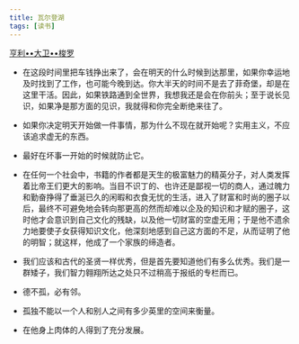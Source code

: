 ```yaml
---
title: 瓦尔登湖
tags: [读书]
---
```


[亨利••大卫••梭罗](https://www.amazon.cn/s/ref=as_li_ss_tl?_encoding=UTF8\&camp=536\&creative=3132\&field-keywords=%E7%93%A6%E5%B0%94%E7%99%BB%E6%B9%96\&linkCode=ur2\&tag=llll1-23\&url=search-alias%3Dbooks)



- 在这段时间里把车钱挣出来了，会在明天的什么时候到达那里，如果你幸运地及时找到了工作，也可能今晚到达。你大半天的时间不是去了菲奇堡，却是在这里干活。因此，如果铁路通到全世界，我想我还是会在你前头；至于说长见识，如果净是那方面的见识，我就得和你完全断绝来往了。
- 如果你决定明天开始做一件事情，那为什么不现在就开始呢？实用主义，不应该追求虚无的东西。
- 最好在坏事一开始的时候就防止它。

- 在任何一个社会中，书籍的作者都是天生的极富魅力的精英分子，对人类发挥着比帝王们更大的影响。当目不识丁的、也许还是鄙视一切的商人，通过魄力和勤奋挣得了垂涎已久的闲暇和衣食无忧的生活，进入了财富和时尚的圈子以后，最终不可避免地会转向那更高的然而却难以企及的知识和才赋的圈子，这时他才会意识到自己文化的残缺，以及他一切财富的空虚无用；于是他不遗余力地要使子女获得知识文化，他深刻地感到自己这方面的不足，从而证明了他的明智；就这样，他成了一个家族的缔造者。

- 我们应该和古代的圣贤一样优秀，但是首先要知道他们有多么优秀。我们是一群矮子，我们智力翱翔所达之处只不过稍高于报纸的专栏而已。

- 德不孤，必有邻。

- 孤独不能以一个人和别人之间有多少英里的空间来衡量。

- 在他身上肉体的人得到了充分发展。
